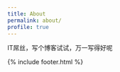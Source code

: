 ```yaml
---
title: About
permalink: about/
profile: true
---
```


IT屌丝，写个博客试试，万一写得好呢

{% include footer.html %}
